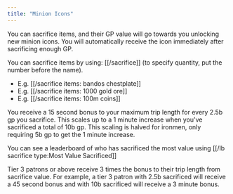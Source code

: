 ```yaml
---
title: "Minion Icons"
---
```


You can sacrifice items, and their GP value will go towards you unlocking new minion icons. You will automatically receive the icon immediately after sacrificing enough GP.

You can sacrifice items by using: [[/sacrifice]] (to specify quantity, put the number before the name).
- E.g. [[/sacrifice items\: bandos chestplate]]
- E.g. [[/sacrifice items\: 1000 gold ore]]
- E.g. [[/sacrifice items\: 100m coins]]

You receive a 15 second bonus to your maximum trip length for every 2.5b gp you sacrifice. This scales up to a 1 minute increase when you've sacrificed a total of 10b gp. This scaling is halved for ironmen, only requiring 5b gp to get the 1 minute increase.

You can see a leaderboard of who has sacrificed the most value using [[/lb sacrifice type\:Most Value Sacrificed]]

Tier 3 patrons or above receive 3 times the bonus to their trip length from sacrifice value. For example, a tier 3 patron with 2.5b sacrificed will receive a 45 second bonus and with 10b sacrificed will receive a 3 minute bonus.

